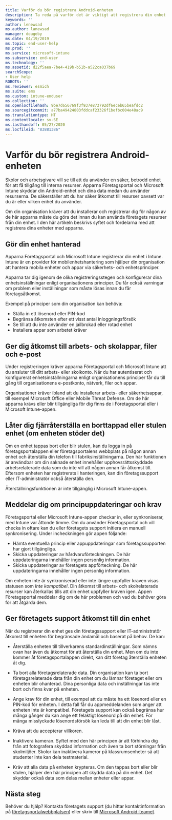 ```yaml
---
title: Varför du bör registrera Android-enheten
description: Ta reda på varför det är viktigt att registrera din enhet i Intune
keywords: ''
author: lenewsad
ms.author: lanewsad
manager: dougeby
ms.date: 04/19/2019
ms.topic: end-user-help
ms.prod: ''
ms.service: microsoft-intune
ms.subservice: end-user
ms.technology: ''
ms.assetid: d22f5aea-7be4-419b-b51b-a522ca037b69
searchScope:
- User help
ROBOTS: ''
ms.reviewer: esmich
ms.suite: ems
ms.custom: intune-enduser
ms.collection: ''
ms.openlocfilehash: 9be7d656769f3f937e873792df6eceb65beafdc2
ms.sourcegitcommit: a77ba49424803fddcaf23326f1befbc004e48ac9
ms.translationtype: HT
ms.contentlocale: sv-SE
ms.lasthandoff: 05/27/2020
ms.locfileid: "83881386"
---
```

# <a name="why-enroll-your-android-device"></a>Varför du bör registrera Android-enheten  

Skolor och arbetsgivare vill se till att du använder en säker, betrodd enhet för att få tillgång till interna resurser. Apparna Företagsportal och Microsoft Intune skyddar din Android-enhet och dina data medan du använder resurserna. De säkerställer att du har säker åtkomst till resurser oavsett var du är eller vilken enhet du använder. 

Om din organisation kräver att du installerar och registrerar dig för någon av de här apparna måste du göra det innan du kan använda företagets resurser från din enhet. I den här artikeln beskrivs syftet och fördelarna med att registrera dina enheter med apparna.  

## <a name="gets-your-device-managed"></a>Gör din enhet hanterad  
 Apparna Företagsportal och Microsoft Intune registrerar din enhet i Intune.  Intune är en provider för mobilenhetshantering som hjälper din organisation att hantera mobila enheter och appar via säkerhets- och enhetsprinciper. 

Apparna tar dig igenom de olika registreringsstegen och konfigurerar dina enhetsinställningar enligt organisationens principer. Du får också varningar om problem eller inställningar som måste lösas innan du får företagsåtkomst.  

Exempel på principer som din organisation kan behöva:  
* Ställa in ett lösenord eller PIN-kod
* Begränsa åtkomsten efter ett visst antal inloggningsförsök
* Se till att du inte använder en jailbrokad eller rotad enhet
* Installera appar som arbetet kräver  

## <a name="gives-you-access-to-work-and-school-apps-work-files-and-email"></a>Ger dig åtkomst till arbets- och skolappar, filer och e-post  
Under registreringen kräver apparna Företagsportal och Microsoft Intune att du ansluter till ditt arbets- eller skolkonto.  När du har autentiserat och konfigurerat enhetsinställningarna enligt organisationens principer får du till gång till organisationens e-postkonto, nätverk, filer och appar.  

Organisationer kräver ibland att du installerar arbets- eller säkerhetsappar, till exempel Microsoft Office eller Mobile Threat Defense. Om de här apparna krävs eller blir tillgängliga för dig finns de i Företagsportal eller i Microsoft Intune-appen.

## <a name="lets-you-remotely-reset-a-lost-or-stolen-device-if-device-supports-it"></a>Låter dig fjärråterställa en borttappad eller stulen enhet (om enheten stöder det)
Om en enhet tappas bort eller blir stulen, kan du logga in på företagsportalappen eller företagsportalens webbplats på någon annan enhet och återställa din telefon till fabriksinställningarna. Den här funktionen är användbar om din saknade enhet innehåller upphovsrättsskyddade arbetsrelaterade data som du inte vill att någon annan får åtkomst till. Eftersom enheten har registrerats i hanteringen, kan din företagssupport eller IT-administratör också återställa den.  

Återställningsfunktionen är inte tillgänglig i Microsoft Intune-appen.  

## <a name="notifies-you-of-policy-updates-and-requirements"></a>Meddelar dig om principuppdateringar och krav
Företagsportal eller Microsoft Intune-appen checkar in, eller synkroniserar, med Intune var åttonde timme. Om du använder Företagsportal och vill checka in oftare kan du eller företagets support initiera en manuell synkronisering. Under incheckningen gör appen följande:  

* Hämta eventuella princip eller appuppdateringar som företagssupporten har gjort tillgängliga.  
* Skicka uppdateringar av hårdvaruförteckningen. De här uppdateringarna innehåller ingen personlig information.  
* Skicka uppdateringar av företagets appförteckning. De här uppdateringarna innehåller ingen personlig information.  

Om enheten inte är synkroniserad eller inte längre uppfyller kraven visas statusen som *Inte kompatibel*. Din åtkomst till arbets- och skolrelaterade resurser kan återkallas tills att din enhet uppfyller kraven igen. Appen Företagsportal meddelar dig om de här problemen och vad du behöver göra för att åtgärda dem.  


## <a name="permits-company-support-access-to-your-device"></a>Ger företagets support åtkomst till din enhet
När du registrerar din enhet ges din företagssupport eller IT-administratör åtkomst till enheten för begränsade ändamål och baserat på behov. De kan:  

* Återställa enheten till tillverkarens standardinställningar. Som nämns ovan har även du åtkomst för att återställa din enhet. Men om du inte kommer åt företagsportalappen direkt, kan ditt företag återställa enheten åt dig.  

* Ta bort alla företagsrelaterade data. Din organisation kan ta bort företagsrelaterade data från din enhet om du lämnar företaget eller om enheten blir ohanterad. Dina personliga data och inställningar tas inte bort och finns kvar på enheten.  

* Ange krav för din enhet, till exempel att du måste ha ett lösenord eller en PIN-kod för enheten. I detta fall får du appmeddelanden som anger att enheten inte är kompatibel. Företagets support kan också begränsa hur många gånger du kan ange ett felaktigt lösenord på din enhet. För många misslyckade lösenordsförsök kan leda till att din enhet blir låst.  

* Kräva att du accepterar villkoren.  

* Inaktivera kameran. Syftet med den här principen är att förhindra dig från att fotografera skyddad information och även ta bort störningar från skolmiljöer. Skolor kan inaktivera kameror på klassrumsenheter så att studenter inte kan dela testmaterial.  

* Kräv att alla data på enheten krypteras. Om den tappas bort eller blir stulen, hjälper den här principen att skydda data på din enhet. Det skyddar också data som delas mellan enheter eller appar. 

## <a name="next-steps"></a>Nästa steg  

Behöver du hjälp? Kontakta företagets support (du hittar kontaktinformation på [företagsportalwebbplatsen](https://go.microsoft.com/fwlink/?linkid=2010980)) eller skriv till <a href="mailto:wintunedroidfbk@microsoft.com?subject=I'm having trouble installing the Company Portal app on my Android device&body=Describe the issue you're experiencing here.">Microsoft Android-teamet</a>.
